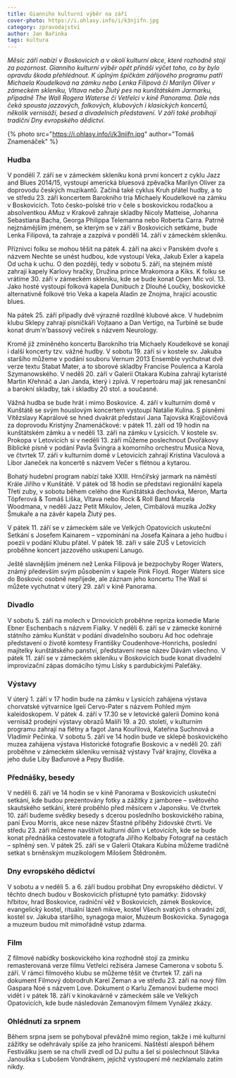 ```yaml
---
title: Gianniho kulturní výběr na září
cover-photo: https://i.ohlasy.info/i/k3njifn.jpg
category: zpravodajství
author: Jan Bařinka
tags: kultura
---
```


*Měsíc září nabízí v Boskovicích a v okolí kulturní akce, které rozhodně stojí za pozornost. Gianniho kulturní výběr opět přináší výčet toho, co by bylo opravdu škoda přehlédnout. K úplným špičkám zářijového programu patří Michaela Koudelková na zámku nebo Lenka Filipová či Marilyn Oliver v zámeckém skleníku, Vltava nebo Žlutý pes na kunštátském Jarmarku, případně The Wall Rogera Waterse či Vetřelci v kině Panorama. Dále nás čeká spousta jazzových, folkových, klubových i klasických koncertů, několik vernisáží, besed a divadelních představení. V září také probíhají tradiční Dny evropského dědictví.*

{% photo src="https://i.ohlasy.info/i/k3njifn.jpg" author="Tomáš Znamenáček" %}

### Hudba

V pondělí 7. září se v zámeckém skleníku koná první koncert z cyklu Jazz and Blues 2014/15, vystoupí americká bluesová zpěvačka Marilyn Oliver za doprovodu českých muzikantů. Začíná také cyklus Kruh přátel hudby, a to ve středu 23. září koncertem Barokního tria Michaely Koudelkové na zámku v Boskovicích. Toto česko-polské trio v čele s boskovickou rodačkou a absolventkou AMuz v Krakově zahraje skladby Nicoly Matteise, Johanna Sebastiana Bacha, Georga Philippa Telemanna nebo Roberta Carra. Patrně nejznámějším jménem, se kterým se v září v Boskovicích setkáme, bude Lenka Filipová, ta zahraje a zazpívá v pondělí 14. září v zámeckém skleníku.

Příznivci folku se mohou těšit na pátek 4. září na akci v Panském dvoře s názvem Nechte se unést hudbou, kde vystoupí Veka, Jakub Exler a kapela Od ucha k uchu. O den později, tedy v sobotu 5. září,  na stejném místě zahrají kapely Karlovy hračky, Družina prince Mrakomora a Kiks. K folku se vrátíme 30. září v zámeckém skleníku, kde se bude konat Open Mic vol. 13. Jako hosté vystoupí folková kapela Dunibuch z Dlouhé Loučky, boskovické alternativně folkové trio Veka a kapela Aladin ze Znojma, hrající acoustic blues.

Na pátek 25. září připadly dvě výrazně rozdílné klubové akce. V hudebním klubu Sklepy zahrají písničkáři Vojtaano a Dan Vertígo, na Turbíně se bude konat drum'n'bassový večírek s názvem Neurology.

Kromě již zmíněného koncertu Barokního tria Michaely Koudelkové se konají i další koncerty tzv. vážné hudby. V sobotu 19. září si v kostele sv. Jakuba staršího můžeme v podání souboru Vernum 2013 Ensemble vychutnat dvě verze textu Stabat Mater, a to sborové skladby Francise Poulenca a Karola Szymanowského. V neděli 20. září v Galerii Otakara Kubína zahrají kytaristé Martin Křehnáč a Jan Janda, který i zpívá. V repertoáru mají jak renesanční a barokní skladby, tak i skladby 20 stol. a současné.

Vážná hudba se bude hrát i mimo Boskovice. 4. září v kulturním domě v Kunštátě se svým houslovým koncertem vystoupí Natálie Kulina. S písněmi Vítězslavy Kaprálové se hned dvakrát představí Jana Tajovská Krajčovičová za doprovodu Kristýny Znamenáčkové: v pátek 11. září od 19 hodin na kunštátském zámku a v neděli 13. září na zámku v Lysicích. V kostele sv. Prokopa v Letovicích si v neděli 13. září můžeme poslechnout Dvořákovy Biblické písně v podání Pavla Švingra a komorního orchestru Musica Nova, ve čtvrtek 17. září v kulturním domě v Letovicích zahrají Kristina Vaculová a Libor Janeček na koncertě s názvem Večer s flétnou a kytarou.

Bohatý hudební program nabízí také XXIII. Hrnčířský jarmark na náměstí Krále Jiřího v Kunštátě.  V pátek od 18 hodin se představí regionální kapela Třetí zuby, v sobotu během celého dne Kunštátská dechovka, Meron, Marta Töpferová & Tomáš Liška, Vltava nebo Rock & Roll Band Marcela Woodmana, v neděli Jazz Petit Mikulov, Jelen, Cimbálová muzika Jožky Šmukaře a na závěr kapela Žlutý pes.

V pátek 11. září se v zámeckém sále ve Velkých Opatovicích uskuteční Setkání s Josefem Kainarem – vzpomínání na Josefa Kainara a jeho hudbu i poezii v podání Klubu přátel. V pátek 18. září v sále ZUŠ v Letovicích proběhne koncert jazzového uskupení Lanugo.

Ještě slavnějším jménem než Lenka Filipová je bezpochyby Roger Waters, známý především svým působením v kapele Pink Floyd. Roger Waters sice do Boskovic osobně nepřijede, ale záznam jeho koncertu The Wall si můžete vychutnat v úterý 29. září v kině Panorama.

### Divadlo

V sobotu 5. září na molech v Drnovicích proběhne repríza komedie Marie Ebner Eschenbach s názvem Fialky. V neděli 6. září se v zámecké konírně státního zámku Kunštát v podání divadelního souboru Ad hoc odehraje představení o životě komtesy Františky Coudenhove-Honrichs, poslední majitelky kunštátského panství, představení nese název Dávám všechno. V pátek 11. září se v zámeckém skleníku v Boskovicích bude konat divadelní improvizační zápas domácího týmu Lísky s pardubickými Paleťáky.

### Výstavy

V úterý 1. září v 17 hodin bude na zámku v Lysicích zahájena výstava chorvatské výtvarnice Igeii Cervo-Pater s názvem Pohled mým kaleidoskopem. V pátek 4. září v 17.30 se v letovické galerii Domino koná vernisáž prodejní výstavy obrazů Malíři 19. a 20. století, v kulturním programu zahrají na flétny a fagot Jana Kouřilová, Kateřina Suchnová a Vladimír Pečinka. V sobotu 5. září ve 14 hodin bude ve sklepě boskovického muzea zahájena výstava Historické fotografie Boskovic a v neděli 20. září proběhne v zámeckém skleníku vernisáž výstavy Tvář krajiny, člověka a jeho duše Liby Baďurové a Pepy Budiše.

### Přednášky, besedy

V neděli 6. září ve 14 hodin se v kině Panorama v Boskovicích uskuteční setkání, kde budou prezentovány fotky a zážitky z jamboree – světového skautského setkání, které proběhlo před měsícem v Japonsku. Ve čtvrtek 10. září budeme svědky besedy s dcerou posledního boskovického rabína, paní Evou Morris, akce nese název Šťastné příběhy židovské čtvrti. Ve středu 23. září můžeme navštívit kulturní dům v Letovicích, kde se bude konat přednáška cestovatele a fotografa Jiřího Kolbaby Fotograf na cestách – splněný sen. V pátek 25. září se v Galerii Otakara Kubína můžeme tradičně setkat s brněnským muzikologem Milošem Štědroněm.

### Dny evropského dědictví

V sobotu a v neděli 5. a 6. září budou probíhat Dny evropského dědictví. V těchto dnech budou v Boskovicích přístupné tyto památky: židovský hřbitov, hrad Boskovice, radniční věž v Boskovicích, zámek Boskovice, evangelický kostel, rituální lázeň mikve, kostel Všech svatých s ohradní zdí, kostel sv. Jakuba staršího, synagoga maior, Muzeum Boskovicka. Synagoga a muzeum budou mít mimořádně vstup zdarma.

### Film

Z filmové nabídky boskovického kina rozhodně stojí za zmínku remasterovaná verze filmu Vetřelci režiséra Jamese Camerona v sobotu 5. září. V rámci filmového klubu se můžeme těšit ve čtvrtek 17. září na dokument Filmový dobrodruh Karel Zeman a ve středu 23. září na nový film Gaspara Noé s názvem Love. Dokument o Karlu Zemanovi budeme moci vidět i v pátek 18. září v kinokavárně v zámeckém sále ve Velkých Opatovicích, kde bude následován Zemanovým filmem Vynález zkázy.

### Ohlédnutí za srpnem

Během srpna jsem se pohyboval převážně mimo region, takže i mé kulturní zážitky se odehrávaly spíše za jeho hranicemi. Naštěstí alespoň během Festiválku jsem se na chvíli zvedl od DJ pultu a šel si poslechnout Slávka Janouška s Lubošem Vondrákem, jejichž vystoupení mě nezklamalo zatím nikdy.
